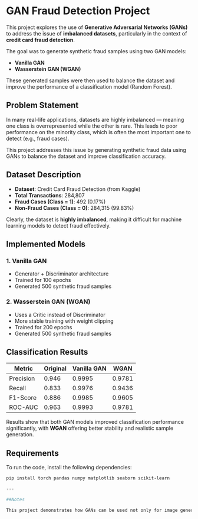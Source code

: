 # GAN Fraud Detection Project

This project explores the use of **Generative Adversarial Networks (GANs)** to address the issue of **imbalanced datasets**, particularly in the context of **credit card fraud detection**.

The goal was to generate synthetic fraud samples using two GAN models:
- **Vanilla GAN**
- **Wasserstein GAN (WGAN)**

These generated samples were then used to balance the dataset and improve the performance of a classification model (Random Forest).


## Problem Statement

In many real-life applications, datasets are highly imbalanced — meaning one class is overrepresented while the other is rare. This leads to poor performance on the minority class, which is often the most important one to detect (e.g., fraud cases).

This project addresses this issue by generating synthetic fraud data using GANs to balance the dataset and improve classification accuracy.


## Dataset Description

- **Dataset**: Credit Card Fraud Detection (from Kaggle)
- **Total Transactions**: 284,807
- **Fraud Cases (Class = 1)**: 492 (0.17%)
- **Non-Fraud Cases (Class = 0)**: 284,315 (99.83%)

Clearly, the dataset is **highly imbalanced**, making it difficult for machine learning models to detect fraud effectively.


## Implemented Models

### 1. Vanilla GAN
- Generator + Discriminator architecture
- Trained for 100 epochs
- Generated 500 synthetic fraud samples

### 2. Wasserstein GAN (WGAN)
- Uses a Critic instead of Discriminator
- More stable training with weight clipping
- Trained for 200 epochs
- Generated 500 synthetic fraud samples

## Classification Results

| Metric      | Original | Vanilla GAN | WGAN     |
|-------------|----------|-------------|----------|
| Precision   | 0.946    | 0.9995      | 0.9781   |
| Recall      | 0.833    | 0.9976      | 0.9436   |
| F1-Score    | 0.886    | 0.9985      | 0.9605   |
| ROC-AUC     | 0.963    | 0.9993      | 0.9781   |

Results show that both GAN models improved classification performance significantly, with **WGAN** offering better stability and realistic sample generation.


## Requirements

To run the code, install the following dependencies:

```bash
pip install torch pandas numpy matplotlib seaborn scikit-learn

---

##Notes

This project demonstrates how GANs can be used not only for image generation but also for improving machine learning models by generating realistic synthetic samples for underrepresented classes.

